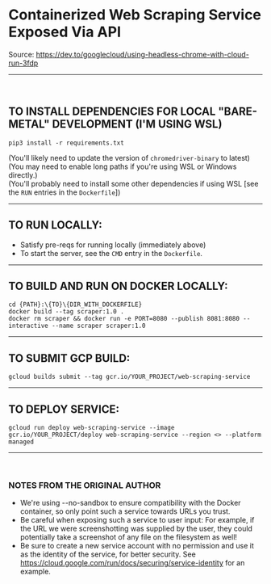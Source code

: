 # Containerized Web Scraping Service Exposed Via API

Source: https://dev.to/googlecloud/using-headless-chrome-with-cloud-run-3fdp

<hr>
<br>

## TO INSTALL DEPENDENCIES FOR LOCAL "BARE-METAL" DEVELOPMENT (I'M USING WSL)
    pip3 install -r requirements.txt

(You'll likely need to update the version of ```chromedriver-binary``` to latest)
<br>
(You may need to enable long paths if you're using WSL or Windows directly.)
<br>
(You'll probably need to install some other dependencies if using WSL [see the ```RUN``` entries in the ```Dockerfile```])

<hr>

## TO RUN LOCALLY:
- Satisfy pre-reqs for running locally (immediately above)
- To start the server, see the ```CMD``` entry in the ```Dockerfile```.

<hr>

## TO BUILD AND RUN ON DOCKER LOCALLY:
    cd {PATH}:\{TO}\{DIR_WITH_DOCKERFILE}
    docker build --tag scraper:1.0 .  
    docker rm scraper && docker run -e PORT=8080 --publish 8081:8080 --interactive --name scraper scraper:1.0 

<hr>

## TO SUBMIT GCP BUILD:
    gcloud builds submit --tag gcr.io/YOUR_PROJECT/web-scraping-service

<hr>

## TO DEPLOY SERVICE: 
    gcloud run deploy web-scraping-service --image gcr.io/YOUR_PROJECT/deploy web-scraping-service --region <> --platform managed

<hr>
<br>

### NOTES FROM THE ORIGINAL AUTHOR
- We're using --no-sandbox to ensure compatibility with the Docker container, so only point such a service towards URLs you trust.
- Be careful when exposing such a service to user input: For example, if the URL we were screenshotting was supplied by the user, they could potentially take a screenshot of any file on the filesystem as well!
- Be sure to create a new service account with no permission and use it as the identity of the service, for better security. See https://cloud.google.com/run/docs/securing/service-identity for an example.
